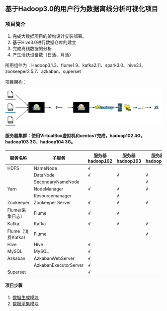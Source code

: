 ## 基于Hadoop3.0的用户行为数据离线分析可视化项目

### 项目简介

1. 完成大数据项目的架构设计安装部署。
2. 基于Hive3.0进行数据仓库的建立
3. 完成离线数据的分析
4. 产生活跃设备数（日活、月活）

所用组件为：Hadoop3.1.3、flume1.9、kafka2.11、spark3.0、hive3.1、zookeeper3.5.7、azkaban、superset

项目架构：

![架构图](./架构图.jpg)



#### 服务器集群：使用VirtualBox虚拟机和centos7完成，hadoop102 4G，hadoop103 3G，hadoop104 3G。

| 服务名称           | 子服务                | 服务器  hadoop102 | 服务器  hadoop103 | 服务器  hadoop104 |
| ------------------ | --------------------- | ----------------- | ----------------- | ----------------- |
| HDFS               | NameNode              | √                 |                   |                   |
|                    | DataNode              | √                 | √                 | √                 |
|                    | SecondaryNameNode     |                   |                   | √                 |
| Yarn               | NodeManager           | √                 | √                 | √                 |
|                    | Resourcemanager       |                   | √                 |                   |
| Zookeeper          | Zookeeper Server      | √                 | √                 | √                 |
| Flume(采集日志)    | Flume                 | √                 | √                 |                   |
| Kafka              | Kafka                 | √                 | √                 | √                 |
| Flume（消费Kafka） | Flume                 |                   |                   | √                 |
| Hive               | Hive                  | √                 |                   |                   |
| MySQL              | MySQL                 | √                 |                   |                   |
| Azkaban            | AzkabanWebServer      | √                 |                   |                   |
|                    | AzkabanExecutorServer | √                 |                   |                   |
| Superset           |                       | √                 |                   |                   |

#### 项目步骤

1. [数据生成模块](./data_generate.md "数据生成")
2. [数据采集模块](./data_collect.md "数据采集")

